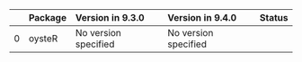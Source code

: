 <!-- markdown-link-check-disable -->

|    | Package   | Version in 9.3.0     | Version in 9.4.0     | Status   |
|---:|:----------|:---------------------|:---------------------|:---------|
|  0 | oysteR    | No version specified | No version specified |          |